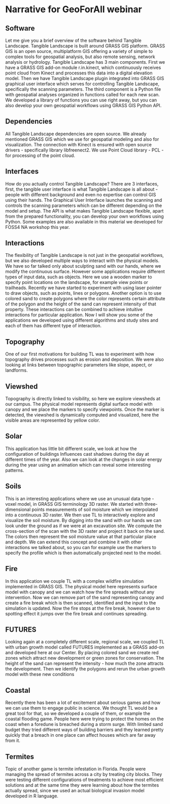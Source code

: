 Narrative for GeoForAll webinar
======================================================

Software
--------
Let me give you a brief overview of the software behind Tangible Landscape. Tangible Landscape is built around GRASS GIS platform. GRASS GIS is an open source, multiplatform GIS offering a variety of simple to complex tools for geospatial analysis, but also remote sensing, network analysis or hydrology.
Tangible Landscape has 3 main components. First we have a GRASS GIS add-on module r.in.kinect, which continuously receives point cloud from Kinect and processes this data into a digital elevation model.
Then we have Tangible Landscape plugin integrated into GRASS GIS graphical user interface which serves for controlling Tangible Landscape, specifically the scanning parameters.
The third component is a Python file with geospatial analyses organized in functions called for each new scan. We developed a library of functions you can use right away, but you can also develop your own geospatial workflows using GRASS GIS Python API.


Dependencies
------------
All Tangible Landscape dependencies are open source. We already mentioned GRASS GIS which we use for geospatial modeling and also for visualization. The connection with Kinect is ensured with open source drivers - specifically library libfreenect2. We use Point Cloud library - PCL - for processing of the point cloud.


Interfaces
----------
How do you actually control Tangible Landscape? There are 3 interfaces, first, the tangible user interface is what Tangible Landscape is all about - people with different background and even no expertise can control GIS using their hands.
The Graphical User Interface launches the scanning and controls the scanning parameters which can be different depending on the model and setup. The API  is what makes Tangible Landscape flexible, apart from the prepared functionality, you can develop your own workflows using Python. Some examples are also available in this material we developed for FOSS4 NA workshop this year. 


Interactions
------------
The flexibility of Tangible Landscape is not just in the geospatial workflows, but we also developed multiple ways to interact with the physical models. 
We have so far talked only about sculpting sand with our hands, where we modify the continuous surface. However some applications require different types of input data, such as objects. Here we use a wooden marker to specify point locations on the landscape, for example view points or trailheads. Recently we have started to experiment with using laser pointer to draw objects, such as points, lines or polygons. Another option is to use colored sand to create polygons where the color represents certain attribute of the polygon and the height of the sand can represent intensity of that property. These interactions can be combined to achieve intuitive interactions for particular application.
Now I will show you some of the applications we developed using different algorithms and study sites and each of them has different type of interaction.

Topography
----------
One of our first motivations for building TL was to experiment with how topography drives processes such as erosion and deposition. We were also looking at links between topographic parameters like slope, aspect, or landforms.


Viewshed
--------
Topography is directly linked to visibility, so here we explore viewsheds at our campus. The physical model represents digital surface model with canopy and we place the markers to specify viewpoints. Once the marker is detected, the viewshed is dynamically computed and visualized, here the visible areas are represented by yellow color.


Solar
-----
This application has little bit different scale, we look at how the configuration of buildings 
Influences cast shadows during the day at different times of the year. Also we can look at the changes in solar energy during the year using an animation which can reveal some interesting patterns.


Soils
-----
This is an interesting applications where we use an unusual data type - voxel model, in GRASS GIS terminology 3D raster. We started with three-dimensional points measurements of soil moisture which we interpolated into a continuous 3D raster. We then use TL to interactively explore and visualize the soil moisture.
By digging into the sand with our hands we can look under the ground as if we were at an excavation site. We compute the cross-section of the scan with the 3D raster and project it back on the sand. The colors then represent the soil moisture value at that particular place and depth.  We can extend this concept and combine it with other interactions we talked about, so you can for example use the markers to specify the profile which is then automatically projected next to the model.


Fire
----
In this application we couple TL with a complex wildfire simulation implemented in GRASS GIS. The physical model here represents surface model with canopy and we can watch how the fire spreads without any intervention. Now we can remove part of the sand representing canopy and create a fire break which is then scanned, identified and the input to the simulation is updated. Now the fire stops at the fire break, however due to spotting effect it jumps over the fire break and continues spreading.


FUTURES
-------
Looking again at a completely different scale, regional scale, we coupled TL with urban growth model called FUTURES
implemented as a GRASS add-on and developed here at our Center. By placing colored sand we create red zones
which attract new development or green zones for conservation. The height of the sand can represent
the intensity - how much the zone attracts the development. Then we identify the polygons and
rerun the urban growth model with these new conditions


Coastal
-------
Recently there has been a lot of excitement about serious games and how we can use them to engage public in science. We thought TL would be a great tool for that, so we developed a couple of them, or example the coastal flooding game. People here were trying to protect the homes on the coast when a foredune is breached during a storm surge. With limited sand budget they tried different ways of building barriers and they learned pretty quickly that a breach in one place can affect houses which are far away from it.


Termites
--------
Topic of another game is termite infestation in Florida. People were managing  the spread of termites across a city by treating city blocks. They were testing different configurations of treatments to achieve most efficient solutions and at the same time
they were learning about how the termites actually spread, since we used an actual biological invasion model developed in R language.












